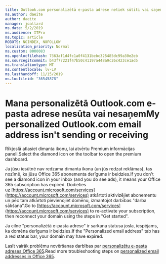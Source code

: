 ```yaml
---
title: Outlook.com personalizētā e-pasta adrese netiek sūtīti vai saņemti
ms.author: daeite
author: daeite
manager: joallard
ms.date: 5/2/2019
ms.audience: ITPro
ms.topic: article
ROBOTS: NOINDEX, NOFOLLOW
localization_priority: Normal
ms.custom: 8000083
ms.openlocfilehash: 7363af1d4fc1a0f4131bebc325485dc99a30e2eb
ms.sourcegitcommit: b43f77221f47b50c41197a448a9c26c423ce1ad5
ms.translationtype: MT
ms.contentlocale: lv-LV
ms.lasthandoff: 11/15/2019
ms.locfileid: "36545878"
---
```

# <a name="my-personalized-outlookcom-email-address-isnt-sending-or-receiving"></a><span data-ttu-id="d2ebc-102">Mana personalizētā Outlook.com e-pasta adrese nesūta vai nesaņem</span><span class="sxs-lookup"><span data-stu-id="d2ebc-102">My personalized Outlook.com email address isn't sending or receiving</span></span>

<span data-ttu-id="d2ebc-103">Rīkjoslā atlasiet dimanta ikonu, lai atvērtu Premium informācijas paneli.</span><span class="sxs-lookup"><span data-stu-id="d2ebc-103">Select the diamond icon on the toolbar to open the premium dashboard.</span></span>

<span data-ttu-id="d2ebc-104">Ja jūsu iesūtnē nav redzama dimanta ikona (un jūs redzat reklāmas), tas nozīmē, ka jūsu Office 365 abonementa derīgums ir beidzies.</span><span class="sxs-lookup"><span data-stu-id="d2ebc-104">If you don't see a diamond icon in your inbox (and you do see ads), it means your Office 365 subscription has expired.</span></span> <span data-ttu-id="d2ebc-105">Dodieties uz [https://account.microsoft.com/services](https://account.microsoft.com/services) atkārtoti aktivizējiet abonementu un pēc tam atkārtoti pievienojiet domēnu, izmantojot darbības "darba sākšana".</span><span class="sxs-lookup"><span data-stu-id="d2ebc-105">Go to [https://account.microsoft.com/services](https://account.microsoft.com/services) to re-activate your subscription, then reconnect your domain using the steps in "Get started".</span></span>

<span data-ttu-id="d2ebc-106">Ja cilne "personalizētā e-pasta adrese" ir sarkana statusa josla, iespējams, ka domēna derīgums ir beidzies.</span><span class="sxs-lookup"><span data-stu-id="d2ebc-106">If the "Personalized email address" tab has a red status bar, your domain may have expired.</span></span>

<span data-ttu-id="d2ebc-107">Lasīt vairāk problēmu novēršanas darbības par [personalizētu e-pasta adreses Office 365](https://support.office.com/article/75416a58-b225-4c02-8c07-8979403b427b?wt.mc_id=Office_Outlook_com_Alchemy).</span><span class="sxs-lookup"><span data-stu-id="d2ebc-107">Read more troubleshooting steps on [personalized email addresses in Office 365](https://support.office.com/article/75416a58-b225-4c02-8c07-8979403b427b?wt.mc_id=Office_Outlook_com_Alchemy).</span></span>